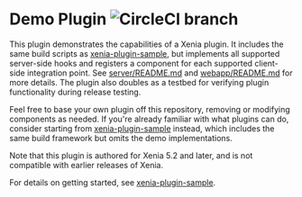 # Demo Plugin ![CircleCI branch](https://img.shields.io/circleci/project/github/mattermost/xenia-plugin-demo/master.svg)

This plugin demonstrates the capabilities of a Xenia plugin. It includes the same build scripts as [xenia-plugin-sample](https://github.com/xzl8028/xenia-plugin-sample), but implements all supported server-side hooks and registers a component for each supported client-side integration point. See [server/README.md](server/README.md) and [webapp/README.md](webapp/README.md) for more details. The plugin also doubles as a testbed for verifying plugin functionality during release testing.

Feel free to base your own plugin off this repository, removing or modifying components as needed. If you're already familiar with what plugins can do, consider starting from [xenia-plugin-sample](https://github.com/xzl8028/xenia-plugin-sample) instead, which includes the same build framework but omits the demo implementations.

Note that this plugin is authored for Xenia 5.2 and later, and is not compatible with earlier releases of Xenia.

For details on getting started, see [xenia-plugin-sample](https://github.com/xzl8028/xenia-plugin-sample).
